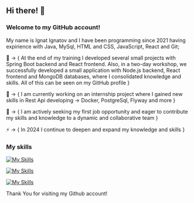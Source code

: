 ## Hi there! 👋

### Welcome to my GitHub account!
My name is Ignat Ignatov and I have been programming since 2021 having expirience with Java, MySql, HTML and CSS, JavaScript, React and Git;

🌱 -> { At the end of my training I developed several small projects with Spring Boot backend and React frontend. Also, in a two-day workshop, we successfully developed a small application with Node.js backend, React frontend and MongoDB databases, where I consolidated knowledge and skills. All of this can be seen on my GitHub profile }

🔭 -> { I am currently working on an internship project where I gained new skills in Rest Api developing -> Docker, PostgreSql, Flyway and more }

👯 -> { I am actively seeking my first job opportunity and eager to contribute my skills and knowledge to a dynamic and collaborative team }

⚡  -> { In 2024 I continue to deepen and expand my knowledge and skills }

### My skills

[![My Skills](https://skillicons.dev/icons?i=java,spring,mysql,postgresql,docker)](https://skillicons.dev)

[![My Skills](https://skillicons.dev/icons?i=react,js,html,css)](https://skillicons.dev)

[![My Skills](https://skillicons.dev/icons?i=git,github)](https://skillicons.dev)

Thank You for visiting my Github account!
<!--
**ignatIgnatov/ignatIgnatov** is a ✨ _special_ ✨ repository because its `README.md` (this file) appears on your GitHub profile.

Here are some ideas to get you started:

- 🔭 I’m currently working on ...
- 🌱 I’m currently learning ...
- 👯 I’m looking to collaborate on ...
- 🤔 I’m looking for help with ...
- 💬 Ask me about ...
- 📫 How to reach me: ...
- 😄 Pronouns: ...
- ⚡ Fun fact: ...
-->
